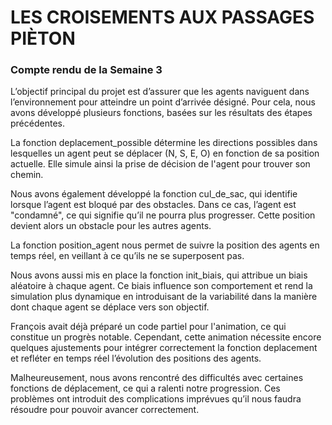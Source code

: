 # LES CROISEMENTS AUX PASSAGES PIÈTON

### Compte rendu de la Semaine 3 

L’objectif principal du projet est d’assurer que les agents naviguent dans l’environnement pour atteindre un point d’arrivée désigné. Pour cela, nous avons développé plusieurs fonctions, basées sur les résultats des étapes précédentes.

La fonction deplacement_possible détermine les directions possibles dans lesquelles un agent peut se déplacer (N, S, E, O) en fonction de sa position actuelle. Elle simule ainsi la prise de décision de l'agent pour trouver son chemin.

Nous avons également développé la fonction cul_de_sac, qui identifie lorsque l’agent est bloqué par des obstacles. Dans ce cas, l’agent est "condamné", ce qui signifie qu’il ne pourra plus progresser. Cette position devient alors un obstacle pour les autres agents.

La fonction position_agent nous permet de suivre la position des agents en temps réel, en veillant à ce qu’ils ne se superposent pas.

Nous avons aussi mis en place la fonction init_biais, qui attribue un biais aléatoire à chaque agent. Ce biais influence son comportement et rend la simulation plus dynamique en introduisant de la variabilité dans la manière dont chaque agent se déplace vers son objectif.

François avait déjà préparé un code partiel pour l'animation, ce qui constitue un progrès notable. Cependant, cette animation nécessite encore quelques ajustements pour intégrer correctement la fonction deplacement et refléter en temps réel l’évolution des positions des agents.

Malheureusement, nous avons rencontré des difficultés avec certaines fonctions de déplacement, ce qui a ralenti notre progression. Ces problèmes ont introduit des complications imprévues qu’il nous faudra résoudre pour pouvoir avancer correctement.
